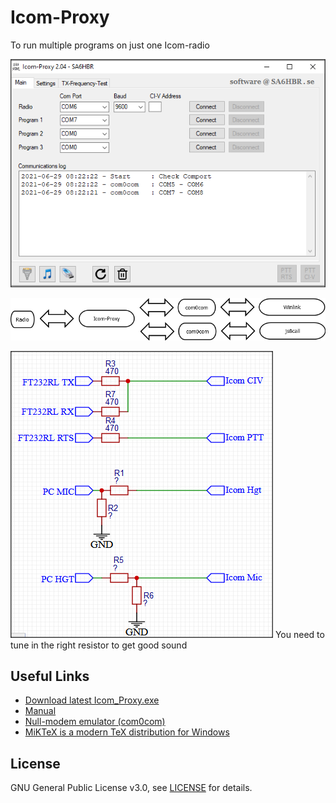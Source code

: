 # Icom-Proxy
To run multiple programs on just one Icom-radio

![alt text](https://github.com/SA6HBR/IcomProxy/blob/main/image/Icom_Proxy.png "Icom-Proxy")

![alt text](https://github.com/SA6HBR/IcomProxy/blob/main/image/Diagram1.png "Diagram1")

![alt text](https://github.com/SA6HBR/IcomProxy/blob/main/image/tnc_schema.png "TNC")
You need to tune in the right resistor to get good sound



## Useful Links

* [Download latest Icom_Proxy.exe](https://github.com/SA6HBR/IcomProxy/releases/download/2.04/Icom_Proxy.exe)
* [Manual](https://github.com/SA6HBR/IcomProxy/blob/main/doc/IcomProxyManual.pdf)
* [Null-modem emulator (com0com)](https://sourceforge.net/projects/com0com/)
* [MiKTeX is a modern TeX distribution for Windows](https://miktex.org/)

## License

GNU General Public License v3.0, see [LICENSE](https://github.com/SA6HBR/SerialProxy/blob/main/LICENSE) for details.
